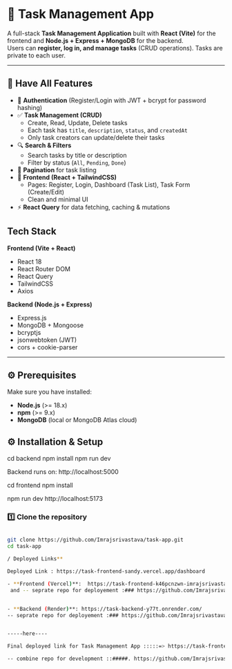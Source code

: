 # 📝 Task Management App

A full-stack **Task Management Application** built with **React (Vite)** for the frontend and **Node.js + Express + MongoDB** for the backend.  
Users can **register, log in, and manage tasks** (CRUD operations). Tasks are private to each user.  

---


## 📌 Have All Features

- 🔐 **Authentication** (Register/Login with JWT + bcrypt for password hashing)  
- ✅ **Task Management (CRUD)**  
  - Create, Read, Update, Delete tasks  
  - Each task has `title`, `description`, `status`, and `createdAt`  
  - Only task creators can update/delete their tasks  
- 🔍 **Search & Filters**  
  - Search tasks by title or description  
  - Filter by status (`All`, `Pending`, `Done`)  
- 📄 **Pagination** for task listing  
- 🎨 **Frontend (React + TailwindCSS)**  
  - Pages: Register, Login, Dashboard (Task List), Task Form (Create/Edit)  
  - Clean and minimal UI  
- ⚡ **React Query** for data fetching, caching & mutations  


##  Tech Stack

**Frontend (Vite + React)**  
- React 18  
- React Router DOM  
- React Query  
- TailwindCSS  
- Axios  

**Backend (Node.js + Express)**  
- Express.js  
- MongoDB + Mongoose  
- bcryptjs  
- jsonwebtoken (JWT)  
- cors + cookie-parser  

---

## ⚙️ Prerequisites

Make sure you have installed:  
- **Node.js** (>= 18.x)  
- **npm** (>= 9.x)  
- **MongoDB** (local or MongoDB Atlas cloud)  


## ⚙️ Installation & Setup

cd backend
npm install
npm run dev

Backend runs on: http://localhost:5000


cd frontend
npm install

npm run dev
http://localhost:5173

### 1️⃣ Clone the repository
```bash

git clone https://github.com/Imrajsrivastava/task-app.git 
cd task-app

/ Deployed Links**

Deployed Link : https://task-frontend-sandy.vercel.app/dashboard

- **Frontend (Vercel)**:  https://task-frontend-k46pcnzwn-imrajsrivastavas-projects.vercel.app/login 
 and -- seprate repo for deployement :### https://github.com/Imrajsrivastava/task-frontend


- **Backend (Render)**: https://task-backend-y77t.onrender.com/ 
-- seprate repo for deployement :### https://github.com/Imrajsrivastava/task-backend


-----here----

Final deployed link for Task Management App :::::=> https://task-frontend-sandy.vercel.app/dashboard 

-- combine repo for development ::#####. https://github.com/Imrajsrivastava/task-app


